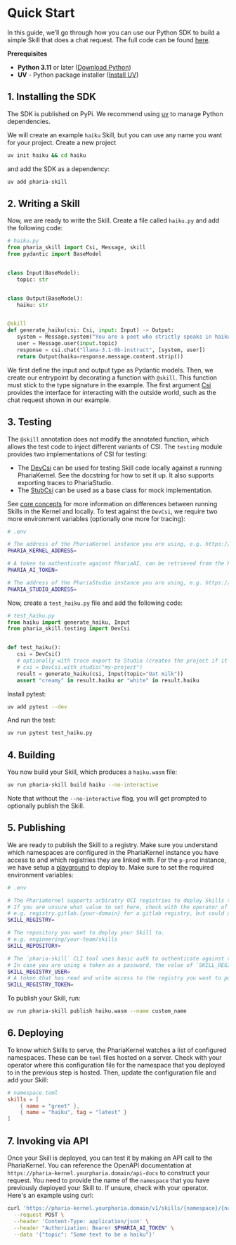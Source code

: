 # Quick Start

In this guide, we’ll go through how you can use our Python SDK to build a simple Skill that does a chat request.
The full code can be found [here](https://github.com/Aleph-Alpha/haiku-skill-python/tree/main).

**Prerequisites**

- **Python 3.11** or later ([Download Python](https://www.python.org/downloads/))
- **UV** - Python package installer ([Install UV](https://github.com/astral-sh/uv))

## 1. Installing the SDK

The SDK is published on PyPi.
We recommend using [uv](https://docs.astral.sh/uv/) to manage Python dependencies.

We will create an example `haiku` Skill, but you can use any name you want for your project.
Create a new project

```sh
uv init haiku && cd haiku
```

and add the SDK as a dependency:

```sh
uv add pharia-skill
```

## 2. Writing a Skill

Now, we are ready to write the Skill. Create a file called `haiku.py` and add the following code:

```python
# haiku.py
from pharia_skill import Csi, Message, skill
from pydantic import BaseModel


class Input(BaseModel):
   topic: str


class Output(BaseModel):
   haiku: str


@skill
def generate_haiku(csi: Csi, input: Input) -> Output:
   system = Message.system("You are a poet who strictly speaks in haikus.")
   user = Message.user(input.topic)
   response = csi.chat("llama-3.1-8b-instruct", [system, user])
   return Output(haiku=response.message.content.strip())
```

We first define the input and output type as Pydantic models.
Then, we create our entrypoint by decorating a function with `@skill`.
This function must stick to the type signature in the example.
The first argument [Csi](03-core_concepts.md#csi) provides the interface for interacting with the outside world, such as the chat request shown in our example.

## 3. Testing

The `@skill` annotation does not modify the annotated function, which allows the test code to inject different variants of CSI.
The `testing` module provides two implementations of CSI for testing:

- The [DevCsi](https://pharia-skill.readthedocs.io/en/latest/references.html#pharia_skill.testing.DevCsi) can be used for testing Skill code locally against a running PhariaKernel. See the docstring for how to set it up. It also supports exporting traces to PhariaStudio.
- The [StubCsi](https://pharia-skill.readthedocs.io/en/latest/references.html#pharia_skill.testing.StubCsi) can be used as a base class for mock implementation.

See [core concepts](03-core_concepts.md#testing) for more information on differences between running Skills in the Kernel and locally.
To test against the `DevCsi`, we require two more environment variables (optionally one more for tracing):

```sh
# .env

# The address of the PhariaKernel instance you are using, e.g. https://pharia-kernel.your-pharia.domain (replace the `your-pharia.domain` part in all examples)
PHARIA_KERNEL_ADDRESS=

# A token to authenticate against PhariaAI, can be retrieved from the PhariaStudio frontend (https://pharia-studio.your-pharia.domain)
PHARIA_AI_TOKEN=

# The address of the PhariaStudio instance you are using, e.g. https://pharia-studio.your-pharia.domain (replace the `your-pharia.domain` part in all examples)
PHARIA_STUDIO_ADDRESS=
```

Now, create a `test_haiku.py` file and add the following code:

```python
# test_haiku.py
from haiku import generate_haiku, Input
from pharia_skill.testing import DevCsi


def test_haiku():
   csi = DevCsi()
   # optionally with trace export to Studio (creates the project if it does not exist)
   # csi = DevCsi.with_studio("my-project")
   result = generate_haiku(csi, Input(topic="Oat milk"))
   assert "creamy" in result.haiku or "white" in result.haiku
```

Install pytest:

```sh
uv add pytest --dev
```

And run the test:

```sh
uv run pytest test_haiku.py
```

## 4. Building

You now build your Skill, which produces a `haiku.wasm` file:

```sh
uv run pharia-skill build haiku --no-interactive
```

Note that without the `--no-interactive` flag, you will get prompted to optionally publish the Skill.

## 5. Publishing

We are ready to publish the Skill to a registry.
Make sure you understand which namespaces are configured in the PhariaKernel instance you have access to and which registries they are linked with.
For the `p-prod` instance, we have setup a [playground](https://gitlab.aleph-alpha.de/engineering/pharia-kernel-playground) to deploy to.
Make sure to set the required environment variables:

```sh
# .env

# The PhariaKernel supports arbiratry OCI registries to deploy Skills to. See https://pharia-skill.readthedocs.io/en/stable/03-core_concepts.html#namespaces for more details.
# If you are unsure what value to set here, check with the operator of your PhariaAI instance what registries your PhariaKernel is configured with.
# e.g. registry.gitlab.{your-domain} for a gitlab registry, but could also be a GitHub or any other registry that is configured for your PhariaKernel.
SKILL_REGISTRY=

# The repository you want to deploy your Skill to.
# e.g. engineering/your-team/skills
SKILL_REPOSITORY=

# The `pharia-skill` CLI tool uses basic auth to authenticate against the Skill registry.
# In case you are using a token as a password, the value of `SKILL_REGISTRY_USER` can be anything, e.g. `dummy`.
SKILL_REGISTRY_USER=
# A token that has read and write access to the registry you want to publish your Skill to.
SKILL_REGISTRY_TOKEN=
```

To publish your Skill, run:

```sh
uv run pharia-skill publish haiku.wasm --name custom_name
```

## 6. Deploying

To know which Skills to serve, the PhariaKernel watches a list of configured namespaces. These can be `toml` files hosted on a server.
Check with your operator where this configuration file for the namespace that you deployed to in the previous step is hosted.
Then, update the configuration file and add your Skill:

```toml
# namespace.toml
skills = [
    { name = "greet" },
    { name = "haiku", tag = "latest" }
]
```

## 7. Invoking via API

Once your Skill is deployed, you can test it by making an API call to the PhariaKernel. You can reference the OpenAPI documentation at `https://pharia-kernel.yourpharia.domain/api-docs` to construct your request. You need to provide the name of the `namespace` that you have previously deployed your Skill to. If unsure, check with your operator. Here's an example using curl:

```sh
curl 'https://pharia-kernel.yourpharia.domain/v1/skills/{namespace}/{name}/run' \
  --request POST \
  --header 'Content-Type: application/json' \
  --header "Authorization: Bearer $PHARIA_AI_TOKEN" \
  --data '{"topic": "Some text to be a haiku"}'
```
